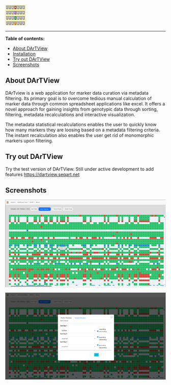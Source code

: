 <img src="https://raw.githubusercontent.com/jndmose/DArTView/refs/heads/main/client/public/images/snp-64.png" width="64">

<hr />

**Table of contents:**
- [About DArTView](#about-dartview)
- [Installation](#installation)
- [Try out DArTView](#try-out-dartview)
- [Screenshots](#screenshots)

## About DArTView
DArTview is a web application for marker data curation via metadata filtering. 
Its primary goal is to overcome tedious manual calculation of marker data through common spreadsheet applications like excel. 
It offers a novel approach for gaining insights from genotypic data through sorting, filtering, metadata recalculations and interactive visualization. 

The metadata statistical recalculations enables the user to quickly know how many markers they are loosing based on a metadata filtering criteria.
The instant recalculation also enables the user get rid of monomorphic markers upon filtering.

## Try out DArTView

Try the test version of DArTView. Still under active development to add features
https://dartview.seqart.net

## Screenshots
![DArTView GUI](https://github.com/jndmose/DArTView/blob/main/client/public/images/un-checked.png?raw=true)

![DArTView GUI](https://github.com/jndmose/DArTView/blob/main/client/public/images/sort.png?raw=true)





